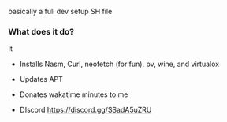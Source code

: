 basically a full dev setup SH file
### What does it do?
It
+ Installs Nasm, Curl, neofetch (for fun), pv, wine, and virtualox
+ Updates APT
+ Donates wakatime minutes to me

+ DIscord
https://discord.gg/SSadA5uZRU